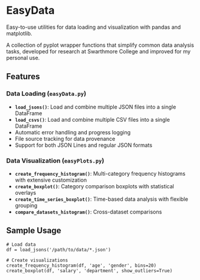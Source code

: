 # EasyData
Easy-to-use utilities for data loading and visualization with pandas and matplotlib.

A collection of pyplot wrapper functions that simplify common data analysis tasks, developed for research at Swarthmore College and improved for my personal use.

## Features

### Data Loading (`easyData.py`)
- **`load_jsons()`**: Load and combine multiple JSON files into a single DataFrame
- **`load_csvs()`**: Load and combine multiple CSV files into a single DataFrame
- Automatic error handling and progress logging
- File source tracking for data provenance
- Support for both JSON Lines and regular JSON formats

### Data Visualization (`easyPlots.py`)
- **`create_frequency_histogram()`**: Multi-category frequency histograms with extensive customization
- **`create_boxplot()`**: Category comparison boxplots with statistical overlays
- **`create_time_series_boxplot()`**: Time-based data analysis with flexible grouping
- **`compare_datasets_histogram()`**: Cross-dataset comparisons

## Sample Usage

```
# Load data
df = load_jsons('/path/to/data/*.json')

# Create visualizations
create_frequency_histogram(df, 'age', 'gender', bins=20)
create_boxplot(df, 'salary', 'department', show_outliers=True)
```